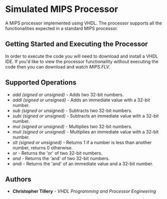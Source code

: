 # Simulated MIPS Processor
A MIPS processor implemented using VHDL. The processor supports all the functionalities expected in a standard MIPS processor.

## Getting Started and Executing the Processor

In order to execute the code you will need to download and install a VHDL IDE. If you'd like to view the processor functionaility without executing the code then you can download and watch *MIPS.FLV*.

## Supported Operations
* *add (signed or unsigned)* - Adds two 32-bit numbers.
* *addi (signed or unsigned)* - Adds an immediate value with a 32-bit number.
* *sub (signed or unsigned)* - Subtracts two 32-bit numbers.
* *subi (signed or unsigned)* - Subtracts an immediate value with a 32-bit number.
* *mul (signed or unsigned)* - Multiplies two 32-bit numbers.
* *muli (signed or unsigned)* - Multiplies an immediate value with a 32-bit number.
* *slt (signed or unsigned)* - Returns 1 if a number is less than another number, returns 0 otherwise.
* *or* - Returns the 'or' of two 32-bit numbers.
* *and* - Returns the 'and' of two 32-bit numbers.
* *andi* - Returns the 'and' of an immediate value and a 32-bit number.

## Authors

* **Christopher Tillery** - *VHDL Programming and Processor Engineering*
